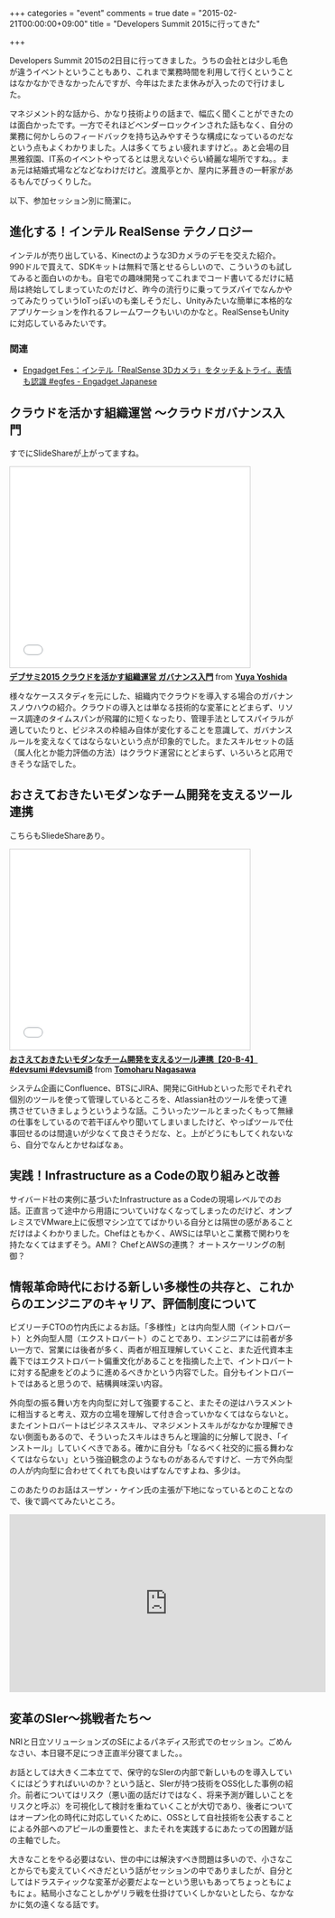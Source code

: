 +++
categories = "event"
comments = true
date = "2015-02-21T00:00:00+09:00"
title = "Developers Summit 2015に行ってきた"

+++

Developers Summit 2015の2日目に行ってきました。うちの会社とは少し毛色が違うイベントということもあり、これまで業務時間を利用して行くということはなかなかできなかったんですが、今年はたまたま休みが入ったので行けました。

マネジメント的な話から、かなり技術よりの話まで、幅広く聞くことができたのは面白かったです。一方でそれほどベンダーロックインされた話もなく、自分の業務に何かしらのフィードバックを持ち込みやすそうな構成になっているのだなという点もよくわかりました。人は多くてちょい疲れますけど。。あと会場の目黒雅叙園、IT系のイベントやってるとは思えないぐらい綺麗な場所ですね。。まぁ元は結婚式場などなどなわけだけど。渡風亭とか、屋内に茅葺きの一軒家があるもんでびっくりした。

以下、参加セッション別に簡潔に。

## 進化する！インテル RealSense テクノロジー

インテルが売り出している、Kinectのような3Dカメラのデモを交えた紹介。990ドルで買えて、SDKキットは無料で落とせるらしいので、こういうのも試してみると面白いのかも。自宅での趣味開発ってこれまでコード書いてるだけに結局は終始してしまっていたのだけど、昨今の流行りに乗ってラズパイでなんかやってみたりっていうIoTっぽいのも楽しそうだし、Unityみたいな簡単に本格的なアプリケーションを作れるフレームワークもいいのかなと。RealSenseもUnityに対応しているみたいです。

### 関連
* [Engadget Fes：インテル「RealSense 3Dカメラ」をタッチ＆トライ。表情も認識 #egfes - Engadget Japanese](http://japanese.engadget.com/2014/06/30/engadget-fes-realsense-3d/)

## クラウドを活かす組織運営 ～クラウドガバナンス入門

すでにSlideShareが上がってますね。

<iframe src="//www.slideshare.net/slideshow/embed_code/44913374" width="425" height="355" frameborder="0" marginwidth="0" marginheight="0" scrolling="no" style="border:1px solid #CCC; border-width:1px; margin-bottom:5px; max-width: 100%;" allowfullscreen> </iframe> <div style="margin-bottom:5px"> <strong> <a href="//www.slideshare.net/yuya_lush/2015-44913374" title="デブサミ2015 クラウドを活かす組織運営 ガバナンス入門" target="_blank">デブサミ2015 クラウドを活かす組織運営 ガバナンス入門</a> </strong> from <strong><a href="//www.slideshare.net/yuya_lush" target="_blank">Yuya Yoshida</a></strong> </div>

様々なケーススタディを元にした、組織内でクラウドを導入する場合のガバナンスノウハウの紹介。クラウドの導入とは単なる技術的な変革にとどまらず、リソース調達のタイムスパンが飛躍的に短くなったり、管理手法としてスパイラルが適していたりと、ビジネスの枠組み自体が変化することを意識して、ガバナンスルールを変えなくてはならないという点が印象的でした。またスキルセットの話（属人化とか能力評価の方法）はクラウド運営にとどまらず、いろいろと応用できそうな話でした。

## おさえておきたいモダンなチーム開発を支えるツール連携

こちらもSliedeShareあり。

<iframe src="//www.slideshare.net/slideshow/embed_code/44917265" width="425" height="355" frameborder="0" marginwidth="0" marginheight="0" scrolling="no" style="border:1px solid #CCC; border-width:1px; margin-bottom:5px; max-width: 100%;" allowfullscreen> </iframe> <div style="margin-bottom:5px"> <strong> <a href="//www.slideshare.net/tomohn/20b4-devsumi-devsumib" title="おさえておきたいモダンなチーム開発を支えるツール連携【20-B-4】 #devsumi #devsumiB" target="_blank">おさえておきたいモダンなチーム開発を支えるツール連携【20-B-4】 #devsumi #devsumiB</a> </strong> from <strong><a href="//www.slideshare.net/tomohn" target="_blank">Tomoharu Nagasawa</a></strong> </div>

システム企画にConfluence、BTSにJIRA、開発にGitHubといった形でそれぞれ個別のツールを使って管理しているところを、Atlassian社のツールを使って連携させていきましょうというような話。こういったツールとまったくもって無縁の仕事をしているので若干ぼんやり聞いてしまいましたけど、やっぱツールで仕事回せるのは間違いが少なくて良さそうだな、と。上がどうにもしてくれないなら、自分でなんとかせねばなぁ。

## 実践！Infrastructure as a Codeの取り組みと改善

サイバード社の実例に基づいたInfrastructure as a Codeの現場レベルでのお話。正直言って途中から用語についていけなくなってしまったのだけど、オンプレミスでVMware上に仮想マシン立ててばかりいる自分とは隔世の感があることだけはよくわかりました。Chefはともかく、AWSには早いとこ業務で関わりを持たなくてはまずそう。AMI？ ChefとAWSの連携？ オートスケーリングの制御？

## 情報革命時代における新しい多様性の共存と、これからのエンジニアのキャリア、評価制度について

ビズリーチCTOの竹内氏によるお話。「多様性」とは内向型人間（イントロバート）と外向型人間（エクストロバート）のことであり、エンジニアには前者が多い一方で、営業には後者が多く、両者が相互理解していくこと、また近代資本主義下ではエクストロバート偏重文化があることを指摘した上で、イントロバートに対する配慮をどのように進めるべきかという内容でした。自分もイントロバートではあると思うので、結構興味深い内容。

外向型の振る舞い方を内向型に対して強要すること、またその逆はハラスメントに相当すると考え、双方の立場を理解して付き合っていかなくてはならないと。またイントロバートはビジネススキル、マネジメントスキルがなかなか理解できない側面もあるので、そういったスキルはきちんと理論的に分解して説き、「インストール」していくべきである。確かに自分も「なるべく社交的に振る舞わなくてはならない」という強迫観念のようなものがあるんですけど、一方で外向型の人が内向型に合わせてくれても良いはずなんですよね、多少は。

このあたりのお話はスーザン・ケイン氏の主張が下地になっているとのことなので、後で調べてみたいところ。

<iframe width="560" height="315" src="https://www.youtube.com/embed/ScNIhIe6_5Y" frameborder="0" allowfullscreen></iframe>

## 変革のSIer～挑戦者たち～

NRIと日立ソリューションズのSEによるパネディス形式でのセッション。ごめんなさい、本日寝不足につき正直半分寝てました。。

お話としては大きく二本立てで、保守的なSIerの内部で新しいものを導入していくにはどうすればいいのか？という話と、SIerが持つ技術をOSS化した事例の紹介。前者についてはリスク（悪い面の話だけではなく、将来予測が難しいことをリスクと呼ぶ）を可視化して検討を重ねていくことが大切であり、後者についてはオープン化の時代に対応していくために、OSSとして自社技術を公表することによる外部へのアピールの重要性と、またそれを実践するにあたっての困難が話の主軸でした。

大きなことをやる必要はない、世の中には解決すべき問題は多いので、小さなことからでも変えていくべきだという話がセッションの中でありましたが、自分としてはドラスティックな変革が必要だよなーという思いもあってちょっともにょもにょ。結局小さなことしかゲリラ戦を仕掛けていくしかないとしたら、なかなかに気の遠くなる話です。

